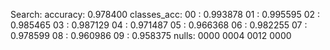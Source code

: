 Search: accuracy: 0.978400 classes_acc: 00 : 0.993878 01 : 0.995595 02 : 0.985465 03 : 0.987129 04 : 0.971487 05 : 0.966368 06 : 0.982255 07 : 0.978599 08 : 0.960986 09 : 0.958375  nulls:  0000 0004 0012 0000